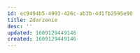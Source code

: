 ```yaml
---
id: ec9494b5-4993-426c-ab3b-4d1fb2595e90
title: Zdarzenie
desc: ''
updated: 1609129449146
created: 1609129449146
---
```


